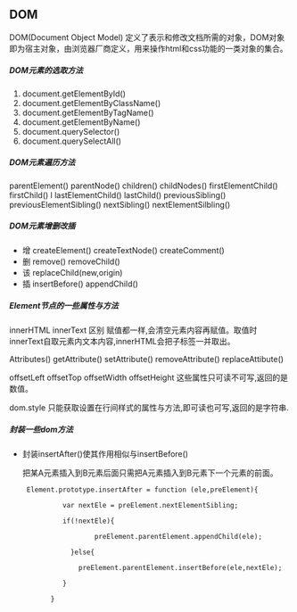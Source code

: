 ## 	DOM

DOM(Document  Object  Model) 定义了表示和修改文档所需的对象，DOM对象即为宿主对象，由浏览器厂商定义，用来操作html和css功能的一类对象的集合。

#####  DOM元素的选取方法

1. document.getElementById()
2. document.getElementByClassName()
3. document.getElementByTagName()
4. document.getElementByName()
5. document.querySelector()
6. document.querySelectAll()

##### DOM元素遍历方法

parentElement()  parentNode()  children()  childNodes()  firstElementChild() firstChild() 			l       lastElementChild() lastChild() previousSibling()  previousElementSibling() nextSibling()  nextElementSilbling()

##### DOM元素增删改插

- 增 createElement() createTextNode() createComment()
- 删 remove() removeChild()
- 该 replaceChild(new,origin)
- 插 insertBefore() appendChild()

##### Element节点的一些属性与方法

innerHTML innerText  区别   赋值都一样,会清空元素内容再赋值。取值时innerText自取元素内文本内容,innerHTML会把子标签一并取出。

Attributes() getAttribute() setAttribute() removeAttribute() replaceAttibute()

offsetLeft offsetTop offsetWidth offsetHeight  这些属性只可读不可写,返回的是数值。

dom.style 只能获取设置在行间样式的属性与方法,即可读也可写,返回的是字符串.

##### 封装一些dom方法

- 封装insertAfter()使其作用相似与insertBefore()

  把某A元素插入到B元素后面只需把A元素插入到B元素下一个元素的前面。

  ```
   Element.prototype.insertAfter = function (ele,preElement){
  
  ​       	 var nextEle = preElement.nextElementSibling;
  
  ​       	 if(!nextEle){
  
  ​             	 preElement.parentElement.appendChild(ele);
  
  ​            }else{
  
  ​	             preElement.parentElement.insertBefore(ele,nextEle);
  
  ​	         }
  
  ​       }
  ```

  

